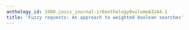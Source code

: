 ```yaml
---
anthology_id: 1980.jasis_journal-ir0anthology0volumeA31A4.1
title: 'Fuzzy requests: An approach to weighted boolean searches'
---
```

